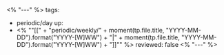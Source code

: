 <% "---" %>
tags:
  - periodic/day
up:
  - <% "\"[[" + "periodic/weekly/" + moment(tp.file.title, "YYYY-MM-DD").format("YYYY-[W]WW") + "|" + moment(tp.file.title, "YYYY-MM-DD").format("YYYY-[W]WW") + "]]\"" %>
reviewed: false
<% "---" %>
